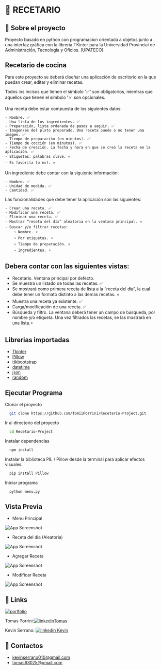 
# 🧾 RECETARIO 


## 🚀 Sobre el proyecto




Proyecto basado en python con programacion orientada a objetos junto a una interfaz gráfica con la libreria TKinter para la Universidad Provincial de Administración, Tecnología y Oficios. (UPATECO)


## Recetario de cocina
Para este proyecto se deberá diseñar una aplicación de escritorio en la que puedan crear, editar y eliminar recetas.

Todos los incisos que tienen el símbolo '✅' son obligatorios, mientras que aquellos que tienen el símbolo '⭐' son opcionales.

Una receta debe estar compuesta de los siguientes datos:

    - Nombre. ✅
    - Una lista de los ingredientes. ✅
    - Preparación, lista ordenada de pasos a seguir. ✅
    - Imagen/es del plato preparado. Una receta puede o no tener una imagen. ✅
    - Tiempo de preparación (en minutos). ✅
    - Tiempo de cocción (en minutos). ✅
    - Fecha de creación. La fecha y hora en que se creó la receta en la aplicación. ✅
    - Etiquetas: palabras clave. ⭐
    - Es favorita (o no). ⭐

Un ingrediente debe contar con la siguiente información:

    - Nombre. ✅
    - Unidad de medida. ✅
    - Cantidad. ✅

Las funcionalidades que debe tener la aplicación son las siguientes:

    - Crear una receta. ✅
    - Modificar una receta. ✅
    - Eliminar una receta. ✅
    - Mostrar “receta del día” aleatoria en la ventana principal. ⭐
    - Buscar y/o filtrar recetas:
        ¬ Nombre. ⭐
        ¬ Por etiquetas. ⭐
        ¬ Tiempo de preparación. ⭐
        ¬ Ingredientes. ⭐


## Debera contar con las siguientes vistas:

- Recetario. Ventana principal por defecto.
- Se muestra un listado de todas las recetas. ✅
- Se mostrará como primera receta de lista a la “receta del día”, la cual debe tener un formato distinto a las demás recetas. ⭐
- Muestra una receta ya existente. ✅
- Carga/modificación de una receta. ✅
- Búsqueda y filtro. La ventana deberá tener un campo de búsqueda, por nombre y/o etiqueta. Una vez filtrados las recetas, se las mostrará en una lista.⭐


## Librerias importadas

 - [Tkinter](https://guia-tkinter.readthedocs.io/es/develop/readme.html)
 - [Pillow](https://pillow.readthedocs.io/en/stable/)
 - [ttkbootstrap](https://ttkbootstrap.readthedocs.io/en/latest/)
 - [datetime](https://www.aluracursos.com/blog/python-datetime-trabajando-con-fechas?gclid=Cj0KCQjw8e-gBhD0ARIsAJiDsaWcFE5hY16yxlUKpu-SxhWkjeMAhYxtpWInlvx_Z7biYftjrb4HjWIaAgX8EALw_wcB)
 - [json](https://docs.python.org/3/library/json.html)
 - [random](https://docs.python.org/3/library/random.html)


## Ejecutar Programa

Clonar el proyecto

```bash
  git clone https://github.com/TomiiPorrini/Recetario-Project.git
```

Ir al directorio del proyecto

```bash
  cd Recetario-Project
```

Instalar dependencias

```bash
  npm install
```

Instalar la biblioteca PIL / Pillow desde la terminal para aplicar efectos visuales.

```bash
  pip install Pillow
```

Iniciar programa

```bash
  python menu.py
```


## Vista Previa

- Menu Principal

![App Screenshot](https://i.pinimg.com/564x/b2/16/ad/b216adb9517922e3df612428314700c3.jpg)

- Receta del dia (Aleatoria)

![App Screenshot](https://i.pinimg.com/564x/8c/97/0d/8c970dfe4f87ab25795f3544fc50d45c.jpg)

- Agregar Receta

![App Screenshot](https://i.pinimg.com/564x/04/97/dd/0497ddd7b4aeb8340f1def477c56a077.jpg)

- Modificar Receta

![App Screenshot](https://i.pinimg.com/564x/a2/77/e7/a277e73acbf965b53ca37b363c3804d7.jpg)


## 🔗 Links
[![portfolio](https://img.shields.io/badge/my_portfolio-000?style=for-the-badge&logo=ko-fi&logoColor=white)](https://github.com/TomiiPorrini/Recetario-Project.git)

Tomas Porrini:[![linkedinTomas](https://img.shields.io/badge/linkedin-0A66C2?style=for-the-badge&logo=linkedin&logoColor=white)](https://www.linkedin.com/in/tom%C3%A1s-porrini/)

Kevin Serrano:
[![linkedin Kevin](https://img.shields.io/badge/linkedin-0A66C2?style=for-the-badge&logo=linkedin&logoColor=white)](https://www.linkedin.com/in/kevin-serrano-86711a231/)



## 📩 Contactos

- kevinserrano010@gmail.com
- tomas63025@gmail.com
